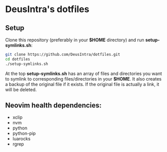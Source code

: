 # DeusIntra's dotfiles

## Setup

Clone this repository (preferably in your **$HOME** directory) and run **setup-symlinks.sh**:

```bash
git clone https://github.com/DeusIntra/dotfiles.git
cd dotfiles
./setup-symlinks.sh
```

At the top **setup-symlinks.sh** has an array of files and directories you want to symlink to corresponding files/directories in your **$HOME**.
It also creates a backup of the original file if it exists.
If the original file is actually a link, it will be deleted.

## Neovim health dependencies:
- xclip
- nvm
- python
- python-pip
- luarocks
- rgrep

